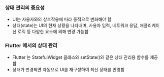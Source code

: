 ### 상태 관리의 중요성

- UI는 사용자와의 상호작용에 따라 동적으로 변화해야 함
- 상태(state)는 UI의 현재 상황을 나타내며, 사용자 입력, 네트워크 응답, 애플리케이션 로직 등 다양한 요소에 의해 변경 가능함

### Flutter 에서의 상태 관리

- Flutter 는 StatefulWidget 클래스와 setState()와 같은 상태 관리용 함수를 제공함
- 상태가 변경되면 자동으로 UI를 재구성하여 최신 상태를 반영함


